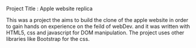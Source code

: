 Project Title : Apple website replica

This was a project the aims to build the clone of the apple website in order to gain hands on experience on the feild of webDev.
and it was written with HTML5, css and javascript for DOM manipulation.
The project uses other libraries like Bootstrap for the css.

